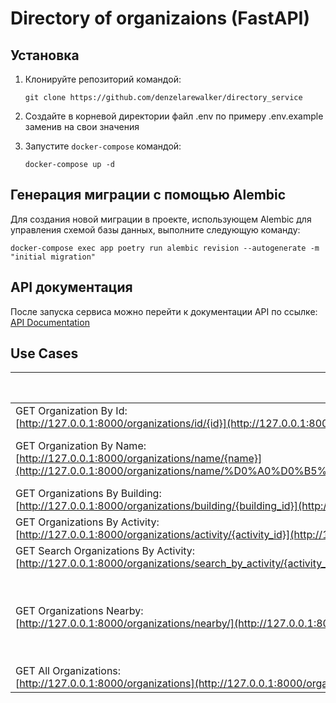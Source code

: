 # Directory of organizaions (FastAPI)

## Установка

1. Клонируйте репозиторий командой:

   ```
   git clone https://github.com/denzelarewalker/directory_service
   ```
2. Создайте в корневой директории файл .env по примеру .env.example заменив на свои значения

3. Запустите `docker-compose` командой:
   ```
   docker-compose up -d
   ```

## Генерация миграции с помощью Alembic

Для создания новой миграции в проекте, использующем Alembic для управления схемой базы данных, выполните следующую команду:

```
docker-compose exec app poetry run alembic revision --autogenerate -m "initial migration"
```

## API документация

После запуска сервиса можно перейти к документации API по ссылке:
[API Documentation](http://127.0.0.1:8000/docs#/)


## Use Cases


|  Endpoint                                                                       | Test items                |
|--------------|--------------------------------------------------------------------------------|
| GET Organization By Id: <br> [http://127.0.0.1:8000/organizations/id/{id}](http://127.0.0.1:8000/organizations/id/1)   | id = 1  |
| GET Organization By Name: <br> [http://127.0.0.1:8000/organizations/name/{name}](http://127.0.0.1:8000/organizations/name/%D0%A0%D0%B5%D1%81%D1%82%D0%BE%D1%80%D0%B0%D0%BD%20%27%D0%92%D0%BA%D1%83%D1%81%D0%BD%D0%BE%20%D0%B8%20%D0%A2%D0%BE%D1%87%D0%BA%D0%B0%27)   | name = Ресторан 'Вкусно и Точка'  |
| GET Organizations By Building: <br> [http://127.0.0.1:8000/organizations/building/{building_id}](http://127.0.0.1:8000/organizations/building/1)   | id = 1 |
| GET Organizations By Activity: <br> [http://127.0.0.1:8000/organizations/activity/{activity_id}](http://127.0.0.1:8000/organizations/activity/1)   |  id = 1 |
| GET Search Organizations By Activity: <br> [http://127.0.0.1:8000/organizations/search_by_activity/{activity_id}](http://127.0.0.1:8000/organizations/search_by_activity/1)  | id = 1  |
| GET Organizations Nearby: <br> [http://127.0.0.1:8000/organizations/nearby/](http://127.0.0.1:8000/organizations/nearby?lat=59.9340&lon=30.3294&radius=0.01)   | latitude = 59.9340 <br> longitude = 30.3294 <br> radius = 0.01 |
| GET All Organizations: <br> [http://127.0.0.1:8000/organizations](http://127.0.0.1:8000/organizations)   | ---- |
